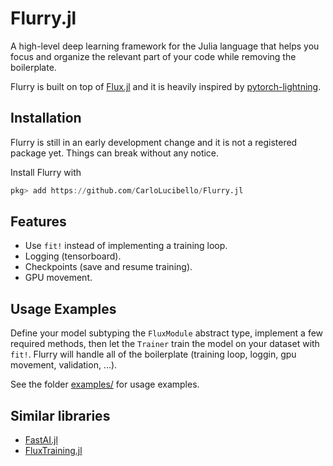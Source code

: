 # Flurry.jl

A high-level deep learning framework for the Julia language 
that helps you focus and organize the relevant part of your code
while removing the boilerplate. 

Flurry  is built on top of [Flux.jl](https://github.com/FluxML/Flux.jl)
and it is heavily inspired by [pytorch-lightning](https://pytorch-lightning.readthedocs.io/en/latest/).


## Installation 

Flurry is still in an early development change and it is not a registered package yet. 
Things can break without any notice. 

Install Flurry with 
```julia
pkg> add https://github.com/CarloLucibello/Flurry.jl
```

## Features

- Use `fit!` instead of implementing a training loop.
- Logging (tensorboard).
- Checkpoints (save and resume training).
- GPU movement.

## Usage Examples

Define your model subtyping the `FluxModule` abstract type, implement a few required methods, then let the `Trainer`
train the model on your dataset with `fit!`. Flurry will handle all of the boilerplate (training loop, loggin, gpu movement, validation, ...).

See the folder [examples/](https://github.com/CarloLucibello/Flurry.jl/tree/main/examples) for usage examples.

## Similar libraries 

- [FastAI.jl](https://github.com/FluxML/FastAI.jl)
- [FluxTraining.jl](https://github.com/FluxML/FluxTraining.jl)
